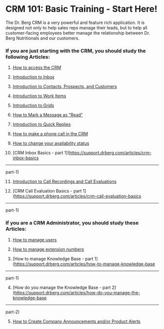 # CRM 101:  Basic Training - Start Here!

The Dr. Berg CRM is a very powerful and feature rich application. It is designed not only to help sales reps manage their leads, but to help all customer-facing employees better manage the relationship between Dr. Berg Nutritionals and our customers.

### If you are just starting with the CRM, you should study the following Articles:

1. [How to access the CRM](https://support.drberg.com/articles/how-to-access-the-crm)

2. [Introduction to Inbox](https://support.drberg.com/articles/introduction-to-inbox)

3. [Introduction to Contacts, Prospects, and Customers](https://support.drberg.com/articles/introduction-to-contacts-prospects-customers)

4. [Introduction to Work Items](https://support.drberg.com/articles/introduction-to-work-items)

5. [Introduction to Grids](https://support.drberg.com/articles/introduction-to-grids)

6. [How to Mark a Message as "Read"](https://support.drberg.com/articles/how-to-mark-a-message-as-read)

7. [Introduction to Quick Replies](https://support.drberg.com/articles/introduction-to-quick-replies)

8. [How to make a phone call in the CRM](https://support.drberg.com/articles/how-to-make-a-phone-call-in-the-crm)

9. [How to change your availability status](https://support.drberg.com/articles/how-to-change-your-availability-status)

10. [CRM Inbox Basics - part 1](https://support.drberg.com/articles/crm-inbox-basics

---

part-1)

11. [Introduction to Call Recordings and Call Evaluations](https://support.drberg.com/articles/introduction-to-call-recordings-and-call-evaluations)

12. [CRM Call Evaluation Basics - part 1](https://support.drberg.com/articles/crm-call-evaluation-basics

---

part-1)

### If you are a CRM Administrator, you should study these Articles:

1. [How to manage users](https://support.drberg.com/articles/how-to-manage-users)

2. [How to manage extension numbers](https://support.drberg.com/articles/how-to-manage-extension-numbers)

3. [How to manage Knowledge Base - part 1](https://support.drberg.com/articles/how-to-manage-knowledge-base

---

part-1)

4. [How do you manage the Knowledge Base - part 2](https://support.drberg.com/articles/how-do-you-manage-the-knowledge-base

---

part-2)

5. [How to Create Company Announcements and/or Product Alerts](https://support.drberg.com/articles/how-to-create-company-announcements-and-or-product-alerts)